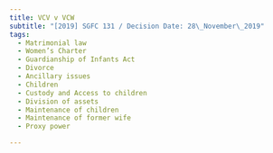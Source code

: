 ```yaml
---
title: VCV v VCW
subtitle: "[2019] SGFC 131 / Decision Date: 28\_November\_2019"
tags:
  - Matrimonial law
  - Women’s Charter
  - Guardianship of Infants Act
  - Divorce
  - Ancillary issues
  - Children
  - Custody and Access to children
  - Division of assets
  - Maintenance of children
  - Maintenance of former wife
  - Proxy power

---
```

